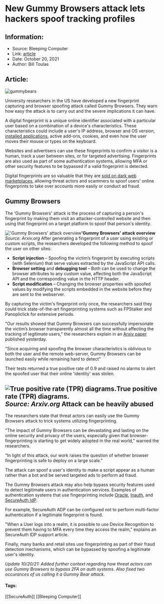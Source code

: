 # New Gummy Browsers attack lets hackers spoof tracking profiles
### 

## Information:
+ Source: Bleeping Computer
+ Link: [article](https://www.bleepingcomputer.com/news/security/new-gummy-browsers-attack-lets-hackers-spoof-tracking-profiles/)
+ Date: October 20, 2021
+ Author: Bill Toulas


## Article:
![gummybears](https://www.bleepstatic.com/content/hl-images/2021/10/20/gummybears.jpg)


University researchers in the US have developed a new fingerprint capturing and browser spoofing attack called Gummy Browsers. They warn how easy the attack is to carry out and the severe implications it can have.


A digital fingerprint is a unique online identifier associated with a particular user based on a combination of a device's characteristics. These characteristics could include a user's IP address, browser and OS version, [installed applications](https://www.bleepingcomputer.com/news/security/cross-browser-tracking-vulnerability-tracks-you-via-installed-apps/), active add-ons, cookies, and even how the user moves their mouse or types on the keyboard.


Websites and advertisers can use these fingerprints to confirm a visitor is a human, track a user between sites, or for targeted advertising. Fingerprints are also used as part of some authentication systems, allowing MFA or other security features to be bypassed if a valid fingerprint is detected.


Digital fingerprints are so valuable that they are [sold on dark web marketplaces](https://www.bleepingcomputer.com/news/security/criminal-market-sells-over-60k-digital-identities-for-5-200/), allowing threat actors and scammers to spoof users' online fingerprints to take over accounts more easily or conduct ad fraud.


Gummy Browsers
--------------


The 'Gummy Browsers' attack is the process of capturing a person's fingerprint by making them visit an attacker-controlled website and then using that fingerprint on a target platform to spoof that person's identity.



!['Gummy Browsers' attack overview](https://www.bleepstatic.com/images/news/u/1220909/Security/overview.jpg)**'Gummy Browsers' attack overview**  
*Source: Arxiv.org*
After generating a fingerprint of a user using existing or custom scripts, the researchers developed the following method to spoof the user on other sites:


* **Script injection** – Spoofing the victim’s fingerprint by executing scripts (with Selenium) that serve values extracted by the JavaScript API calls.
* **Browser setting** and **debugging tool** – Both can be used to change the browser attributes to any custom value, affecting both the JavaScript API and the corresponding value in the HTTP header.
* **Script modification** – Changing the browser properties with spoofed values by modifying the scripts embedded in the website before they are sent to the webserver.


By capturing the victim's fingerprint only once, the researchers said they could trick state-of-the-art fingerprinting systems such as FPStalker and Panopliclick for extensive periods.


"Our results showed that Gummy Browsers can successfully impersonate the victim’s browser transparently almost all the time without affecting the tracking of legitimate users," the researchers explain in an [Arxiv paper](http://arxiv.org/pdf/2110.10129.pdf) published yesterday.


"Since acquiring and spoofing the browser characteristics is oblivious to both the user and the remote web-server, Gummy Browsers can be launched easily while remaining hard to detect"


Their tests returned a true positive rate of 0.9 and raised no alarms to alert the spoofed user that their online 'identity' was stolen.



![True positive rate (TPR) diagrams. ](https://www.bleepstatic.com/images/news/u/1220909/Security/tpr%20diagrams.jpg)**True positive rate (TPR) diagrams.**   
*Source: Arxiv.org*
Attack can be heavily abused
----------------------------


The researchers state that threat actors can easily use the Gummy Browsers attack to trick systems utilizing fingerprinting.


"The impact of Gummy Browsers can be devastating and lasting on the online security and privacy of the users, especially given that browser-fingerprinting is starting to get widely adopted in the real world," warned the researchers.


"In light of this attack, our work raises the question of whether browser fingerprinting is safe to deploy on a large scale."


The attack can spoof a user's identity to make a script appear as a human rather than a bot and be served targeted ads to perform ad fraud.


The Gummy Browsers attack may also help bypass security features used to detect legitimate users in authentication services. Examples of authentication systems that use fingerprinting include [Oracle](https://docs.oracle.com/cd/E40329_01/admin.1112/e60557/finger.htm#AAMAD6186), [Inauth](https://www.accertify.com/intro-to-pds2-sca-compliance-solution/), and [SecureAuth IdP](https://support.secureauth.com/hc/en-us/articles/360019649672-How-to-enable-Digital-Fingerprinting-DFP-Device-recognition).


For example, SecureAuth ADP can be configured not to perform multi-factor authentication if a legitimate fingerprint is found.


"When a User logs into a realm, it is possible to use Device Recognition to prevent them having to MFA every time they access the realm," explains an SecureAuth IDP support article.


Finally, many banks and retail sites use fingerprinting as part of their fraud detection mechanisms, which can be bypassed by spoofing a legitimate user's identity.


*Update 10/20/21: Added further context regarding how threat actors can use Gummy Browsers to bypass 2FA on auth systems. Also fixed two occurances of us calling it a Gummy Bear attack.*




#### Tags:
[[SecureAuth]] [[Bleeping Computer]]
